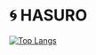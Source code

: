 # 🌀 HASURO

[![Top Langs](https://github-readme-stats.vercel.app/api/top-langs/?username=inoren_ten&theme=dark&layout=default)](https://github.com/anuraghazra/github-readme-stats)
